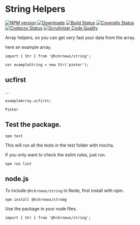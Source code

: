 # String Helpers

[![NPM version][npm-image]][npm-url] [![Downloads][downloads-image]][npm-stats] [![Build Status][travis-image]][travis-url] [![Coveralls Status][coveralls-image]][coveralls-url] [![Codecov Status][codecov-image]][codecov-url] [![Scrutinizer Code Quality][scrutinizer-image]][scrutinizer-url]

Array helpers, so you can get very fast your data from the array.

here an example array.

```
import { Str } from '@hckrnews/string';

var exampleString = new Str('pieter');
```

## ucfirst

...

```
exampleArray.ucfirst;

Pieter
```


## Test the package.

```
npm test
```

This will run all the tests in the test folder with mocha.

If you only want to check the eslint rules, just run.

```
npm run lint
```

## node.js

To include `@hckrnews/string` in Node, first install with npm.

```
npm install @hckrnews/stromg
```

Use the package in your node files.

```
import { Str } from '@hckrnews/string';
```



[downloads-image]: https://img.shields.io/npm/dm/@hckrnews/string.svg
[npm-url]: https://www.npmjs.com/package/@hckrnews/string
[npm-image]: https://img.shields.io/npm/v/@hckrnews/string.svg
[npm-stats]: https://npm-stat.com/charts.html?package=@hckrnews/string
[travis-url]: https://travis-ci.org/hckrnews/string
[travis-image]: https://img.shields.io/travis/hckrnews/string/master.svg
[coveralls-url]: https://coveralls.io/r/hckrnews/string
[coveralls-image]: https://img.shields.io/coveralls/hckrnews/string/master.svg
[codecov-url]: https://codecov.io/gh/hckrnews/string
[codecov-image]: https://img.shields.io/codecov/c/github/hckrnews/string.svg
[scrutinizer-url]: https://scrutinizer-ci.com/g/hckrnews/string/?branch=master
[scrutinizer-image]: https://scrutinizer-ci.com/g/hckrnews/string/badges/quality-score.png?b=master
